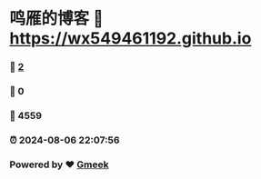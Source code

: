 # 鸣雁的博客 :link: https://wx549461192.github.io 
### :page_facing_up: [2](https://wx549461192.github.io/tag.html) 
### :speech_balloon: 0 
### :hibiscus: 4559 
### :alarm_clock: 2024-08-06 22:07:56 
### Powered by :heart: [Gmeek](https://github.com/Meekdai/Gmeek)
